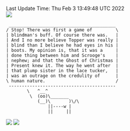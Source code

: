 Last Update Time: 
Thu Feb  3 13:49:48 UTC 2022
<br>![](https://img.shields.io/badge/%E5%A4%A7%E5%AE%B6-%E5%AE%89%E5%AE%89-green)<br>
```
 _________________________________________
/ Stop! There was first a game of         \
| blindman's buff. Of course there was.   |
| And I no more believe Topper was really |
| blind than I believe he had eyes in his |
| boots. My opinion is, that it was a     |
| done thing between him and Scrooge's    |
| nephew; and that the Ghost of Christmas |
| Present knew it. The way he went after  |
| that plump sister in the lace tucker,   |
| was an outrage on the credulity of      |
\ human nature.                           /
 -----------------------------------------
        \   ^__^
         \  (oo)\_______
            (__)\       )\/\
                ||----w |
                ||     ||
```
![](https://github-readme-stats.vercel.app/api?username=chenlitw)
![](https://github-readme-stats.vercel.app/api/top-langs/?username=chenlitw)
